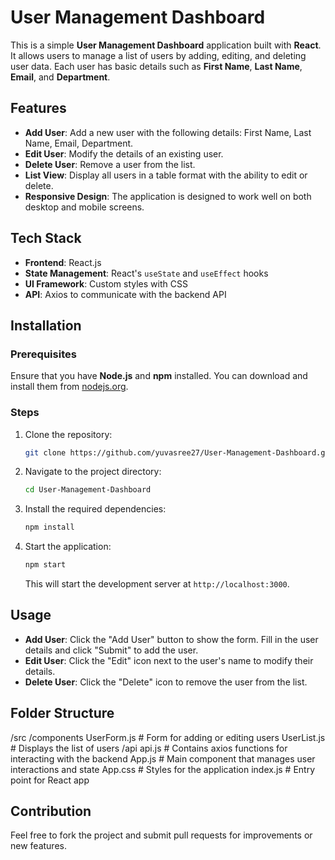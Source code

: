 # User Management Dashboard

This is a simple **User Management Dashboard** application built with **React**. It allows users to manage a list of users by adding, editing, and deleting user data. Each user has basic details such as **First Name**, **Last Name**, **Email**, and **Department**.

## Features
- **Add User**: Add a new user with the following details: First Name, Last Name, Email, Department.
- **Edit User**: Modify the details of an existing user.
- **Delete User**: Remove a user from the list.
- **List View**: Display all users in a table format with the ability to edit or delete.
- **Responsive Design**: The application is designed to work well on both desktop and mobile screens.

## Tech Stack
- **Frontend**: React.js
- **State Management**: React's `useState` and `useEffect` hooks
- **UI Framework**: Custom styles with CSS
- **API**: Axios to communicate with the backend API

## Installation

### Prerequisites
Ensure that you have **Node.js** and **npm** installed. You can download and install them from [nodejs.org](https://nodejs.org/).

### Steps

1. Clone the repository:

    ```bash
    git clone https://github.com/yuvasree27/User-Management-Dashboard.git
    ```

2. Navigate to the project directory:

    ```bash
    cd User-Management-Dashboard
    ```

3. Install the required dependencies:

    ```bash
    npm install
    ```

4. Start the application:

    ```bash
    npm start
    ```

    This will start the development server at `http://localhost:3000`.

## Usage

- **Add User**: Click the "Add User" button to show the form. Fill in the user details and click "Submit" to add the user.
- **Edit User**: Click the "Edit" icon next to the user's name to modify their details.
- **Delete User**: Click the "Delete" icon to remove the user from the list.

## Folder Structure

/src /components UserForm.js # Form for adding or editing users UserList.js # Displays the list of users /api api.js # Contains axios functions for interacting with the backend App.js # Main component that manages user interactions and state App.css # Styles for the application index.js # Entry point for React app

## Contribution

Feel free to fork the project and submit pull requests for improvements or new features.

